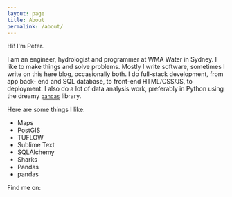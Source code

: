 ```yaml
---
layout: page
title: About
permalink: /about/
---
```


Hi! I'm Peter.

I am an engineer, hydrologist and programmer at WMA Water in Sydney. I like to
make things and solve problems. Mostly I write software, sometimes I write on
this here blog, occasionally both. I do full-stack development, from app back-
end and SQL database, to front-end HTML/CSS/JS, to deployment. I also do a lot
of data analysis work, preferably in Python using the dreamy
[`pandas`](http://pandas.pydata.org) library.

Here are some things I like:

- Maps
- PostGIS
- TUFLOW
- Sublime Text
- SQLAlchemy
- Sharks
- Pandas
- pandas

Find me on:

